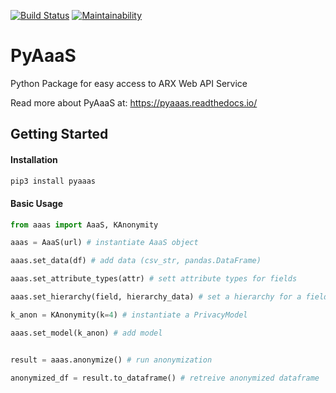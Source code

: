 [![Build Status](https://travis-ci.com/oslomet-arx-as-a-service/PyAaaS.svg?branch=master)](https://travis-ci.com/oslomet-arx-as-a-service/PyAaaS)
[![Maintainability](https://api.codeclimate.com/v1/badges/24ea4186b037844d01ab/maintainability)](https://codeclimate.com/github/oslomet-arx-as-a-service/PyAaaS/maintainability)

# PyAaaS

Python Package for easy access to ARX Web API Service

Read more about PyAaaS at: https://pyaaas.readthedocs.io/




## Getting Started

#### Installation

````bash
pip3 install pyaaas

````

#### Basic Usage

````python
from aaas import AaaS, KAnonymity

aaas = AaaS(url) # instantiate AaaS object

aaas.set_data(df) # add data (csv_str, pandas.DataFrame)

aaas.set_attribute_types(attr) # sett attribute types for fields

aaas.set_hierarchy(field, hierarchy_data) # set a hierarchy for a field

k_anon = KAnonymity(k=4) # instantiate a PrivacyModel

aaas.set_model(k_anon) # add model


result = aaas.anonymize() # run anonymization

anonymized_df = result.to_dataframe() # retreive anonymized dataframe


````
